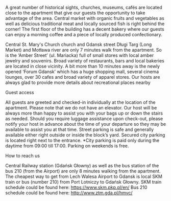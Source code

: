 A great number of historical sights, churches, museums, cafés are located close to the apartment that give our guests the opportunity to take advantage of the area. Central market with organic fruits and vegetables as well as delicious traditional meat and locally sourced fish is right behind the corner! The first floor of the building has a decent bakery where our guests can enjoy a morning coffee and a piece of locally produced confectionary.

Central St. Mary's Church church and Gdansk street Długi Targ (Long Market) and Motława river are only 7 minutes walk from the apartment. So is the ‘Amber Street’ (ul. Mariacka) full of small stores with local amber jewelry and souvenirs. Broad variety of restaurants, bars and local bakeries are located in close vicinity. A bit more than 10 minutes away is  the newly opened ‘Forum Gdansk’ which has a huge shopping mall, several cinema lounges, over 30 cafes and broad variety of apparel stores.
Our hosts are always glad to provide more details about recreational places nearby

Guest access

All guests are greeted and checked-in individually at the location of the apartment.
Please note that we do not have an elevator. Our host will be always more than happy to assist you with your bags up or down the stairs as needed. Should you require luggage assistance upon check-out, please notify your host in advance about the time of your departure so they may be available to assist you at that time.
Street parking is safe and generally available either right outside or inside the block’s yard. Secured city parking is located right next to the entrance.
*City parking is paid only during the daytime from 09:00 till 17:00. Parking on weekends is free.

How to reach us

Central Railway station (Gdańsk Głowny) as well as the bus station of the bus 210 (from the Airport) are only 8 minutes walking from the apartment.
The cheapest way to get from Lech Walesa Airport to Gdansk is local SKM train or bus (number 210) from Port Lotniczy to Gdańsk Głowny.
SKM train schedule could be found here: https://www.skm.pkp.pl/en/
Bus 210 schedule could be found here: http://www.ztm.gda.pl/hmvc/
  